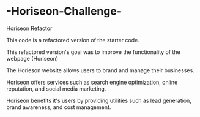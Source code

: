 # -Horiseon-Challenge-
Horiseon Refactor

This code is a refactored version of the starter code.

This refactored version's goal was to improve the functionality of the webpage (Horiseon)

The Horieson website allows users to brand and manage their businesses.

Horiseon offers services such as search engine optimization, online reputation, and social media marketing.

Horiseon benefits it's users by providing utilities such as lead generation, brand awareness, and cost management.
